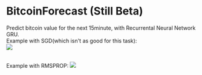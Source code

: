 # BitcoinForecast (Still Beta)

Predict bitcoin value for the next 15minute, with Recurrental Neural Network GRU.
<br />
Example with SGD(which isn't as good for this task):
<br />
<img src="https://cloud.githubusercontent.com/assets/17238972/24075812/dd776880-0c22-11e7-93bd-c2fa8264aa03.png" />

<br/>
Example with RMSPROP:
<img src="https://cloud.githubusercontent.com/assets/17238972/24084660/760a0f96-0cee-11e7-84c6-fe0f49b2a7bf.png" />

